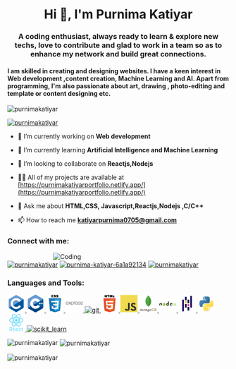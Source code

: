 <h1 align="center">Hi 👋, I'm Purnima Katiyar</h1>
<h3 align="center">A coding enthusiast, always ready to learn & explore new techs, love to contribute and glad to work in a team so as to enhance my network and build great connections.</h3>
<h4> I am skilled in creating and designing websites. I have a keen interest in Web development ,content creation, Machine Learning and AI. Apart from programming, I'm also passionate about art, drawing , photo-editing and template or content designing etc.</h4>
<p align="left"> <img src="https://komarev.com/ghpvc/?username=purnimakatiyar&label=Profile%20views&color=0e75b6&style=flat" alt="purnimakatiyar" /> </p>

<p align="left"> <a href="https://github.com/ryo-ma/github-profile-trophy"><img src="https://github-profile-trophy.vercel.app/?username=purnimakatiyar" alt="purnimakatiyar" /></a> </p>

- 🔭 I’m currently working on **Web development**

- 🌱 I’m currently learning **Artificial Intelligence and Machine Learning**

- 👯 I’m looking to collaborate on **Reactjs,Nodejs**

- 👨‍💻 All of my projects are available at [https://purnimakatiyarportfolio.netlify.app/](https://purnimakatiyarportfolio.netlify.app/)

- 💬 Ask me about **HTML,CSS, Javascript,Reactjs,Nodejs ,C/C++**

- 📫 How to reach me **katiyarpurnima0705@gmail.com**



<h3 align="left">Connect with me:</h3>
<p align="left">
<img align="right" alt="Coding" width="400" src="https://www.google.com/logos/doodles/2020/stay-and-play-at-home-with-popular-past-google-doodles-coding-2017-6753651837108765-2xa.gif">

<a href="https://twitter.com/purnimakatiyar" target="blank"><img align="center" src="https://raw.githubusercontent.com/rahuldkjain/github-profile-readme-generator/master/src/images/icons/Social/twitter.svg" alt="purnimakatiyar" height="30" width="40" /></a>
<a href="https://linkedin.com/in/purnima-katiyar-6a1a92134" target="blank"><img align="center" src="https://raw.githubusercontent.com/rahuldkjain/github-profile-readme-generator/master/src/images/icons/Social/linked-in-alt.svg" alt="purnima-katiyar-6a1a92134" height="30" width="40" /></a>
<a href="https://www.leetcode.com/purnimakatiyar" target="blank"><img align="center" src="https://raw.githubusercontent.com/rahuldkjain/github-profile-readme-generator/master/src/images/icons/Social/leet-code.svg" alt="purnimakatiyar" height="30" width="40" /></a>
</p>

<h3 align="left">Languages and Tools:</h3>
<p align="left"> <a href="https://www.cprogramming.com/" target="_blank" rel="noreferrer"> <img src="https://raw.githubusercontent.com/devicons/devicon/master/icons/c/c-original.svg" alt="c" width="40" height="40"/> </a> <a href="https://www.w3schools.com/cpp/" target="_blank" rel="noreferrer"> <img src="https://raw.githubusercontent.com/devicons/devicon/master/icons/cplusplus/cplusplus-original.svg" alt="cplusplus" width="40" height="40"/> </a> <a href="https://www.w3schools.com/css/" target="_blank" rel="noreferrer"> <img src="https://raw.githubusercontent.com/devicons/devicon/master/icons/css3/css3-original-wordmark.svg" alt="css3" width="40" height="40"/> </a> <a href="https://expressjs.com" target="_blank" rel="noreferrer"> <img src="https://raw.githubusercontent.com/devicons/devicon/master/icons/express/express-original-wordmark.svg" alt="express" width="40" height="40"/> </a> <a href="https://git-scm.com/" target="_blank" rel="noreferrer"> <img src="https://www.vectorlogo.zone/logos/git-scm/git-scm-icon.svg" alt="git" width="40" height="40"/> </a> <a href="https://www.w3.org/html/" target="_blank" rel="noreferrer"> <img src="https://raw.githubusercontent.com/devicons/devicon/master/icons/html5/html5-original-wordmark.svg" alt="html5" width="40" height="40"/> </a> <a href="https://developer.mozilla.org/en-US/docs/Web/JavaScript" target="_blank" rel="noreferrer"> <img src="https://raw.githubusercontent.com/devicons/devicon/master/icons/javascript/javascript-original.svg" alt="javascript" width="40" height="40"/> </a> <a href="https://www.mongodb.com/" target="_blank" rel="noreferrer"> <img src="https://raw.githubusercontent.com/devicons/devicon/master/icons/mongodb/mongodb-original-wordmark.svg" alt="mongodb" width="40" height="40"/> </a> <a href="https://nodejs.org" target="_blank" rel="noreferrer"> <img src="https://raw.githubusercontent.com/devicons/devicon/master/icons/nodejs/nodejs-original-wordmark.svg" alt="nodejs" width="40" height="40"/> </a> <a href="https://pandas.pydata.org/" target="_blank" rel="noreferrer"> <img src="https://raw.githubusercontent.com/devicons/devicon/2ae2a900d2f041da66e950e4d48052658d850630/icons/pandas/pandas-original.svg" alt="pandas" width="40" height="40"/> </a> <a href="https://www.python.org" target="_blank" rel="noreferrer"> <img src="https://raw.githubusercontent.com/devicons/devicon/master/icons/python/python-original.svg" alt="python" width="40" height="40"/> </a> <a href="https://reactjs.org/" target="_blank" rel="noreferrer"> <img src="https://raw.githubusercontent.com/devicons/devicon/master/icons/react/react-original-wordmark.svg" alt="react" width="40" height="40"/> </a> <a href="https://scikit-learn.org/" target="_blank" rel="noreferrer"> <img src="https://upload.wikimedia.org/wikipedia/commons/0/05/Scikit_learn_logo_small.svg" alt="scikit_learn" width="40" height="40"/> </a> </p>

<p><img align="left" src="https://github-readme-stats.vercel.app/api/top-langs?username=purnimakatiyar&show_icons=true&locale=en&layout=compact" alt="purnimakatiyar" /></p>

<p>&nbsp;<img align="center" src="https://github-readme-stats.vercel.app/api?username=purnimakatiyar&show_icons=true&locale=en" alt="purnimakatiyar" /></p>

<p><img align="center" src="https://github-readme-streak-stats.herokuapp.com/?user=purnimakatiyar&" alt="purnimakatiyar" /></p>


